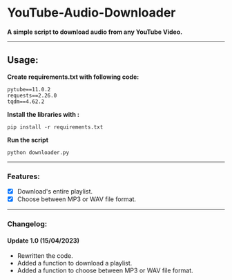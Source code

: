 # YouTube-Audio-Downloader
__A simple script to download audio from any YouTube Video.__
- - - -

## Usage:
__Create requirements.txt with following code:__

```
pytube==11.0.2
requests==2.26.0
tqdm==4.62.2
```
__Install the libraries with :__
```
pip install -r requirements.txt
```
__Run the script__
```
python downloader.py
```
- - - -

### Features:
- [x] Download's entire playlist.
- [x] Choose between MP3 or WAV file format.
- - - -

### Changelog:
#### Update 1.0 (15/04/2023)
* Rewritten the code.
* Added a function to download a playlist.
* Added a function to choose between MP3 or WAV file format.
